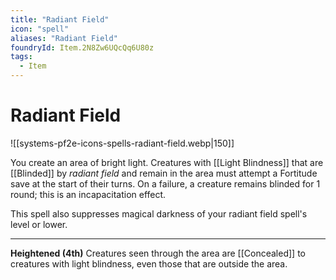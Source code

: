 ```yaml
---
title: "Radiant Field"
icon: "spell"
aliases: "Radiant Field"
foundryId: Item.2N8Zw6UQcQq6U80z
tags:
  - Item
---
```


# Radiant Field
![[systems-pf2e-icons-spells-radiant-field.webp|150]]

You create an area of bright light. Creatures with [[Light Blindness]] that are [[Blinded]] by _radiant field_ and remain in the area must attempt a Fortitude save at the start of their turns. On a failure, a creature remains blinded for 1 round; this is an incapacitation effect.

This spell also suppresses magical darkness of your radiant field spell's level or lower.

* * *

**Heightened (4th)** Creatures seen through the area are [[Concealed]] to creatures with light blindness, even those that are outside the area.
